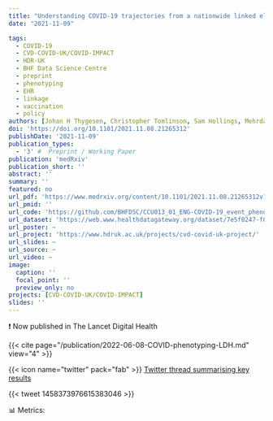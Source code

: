 ```yaml
---
title: "Understanding COVID-19 trajectories from a nationwide linked electronic health record cohort of 56 million people: phenotypes, severity, waves & vaccination"
date: "2021-11-09"

tags:
  - COVID-19
  - CVD-COVID-UK/COVID-IMPACT
  - HDR-UK
  - BHF Data Science Centre
  - preprint
  - phenotyping
  - EHR
  - linkage
  - vaccination
  - policy
authors: [Johan H Thygesen, Christopher Tomlinson, Sam Hollings, Mehrdad Mizani, Alex Handy, Ashley Akbari, Amitava Banerjee, Jennifer Cooper, Alvina Lai, Ken Li, Bilal Mateen, Naveed Sattar, Reecha Sofat, Ana Torralbo, Honghan Wu, Angela Wood, Jonathan A C Sterne, Christina Pagel, William Whiteley, Cathie Sudlow, Harry Hemingway, Spiros Denaxas, on behalf of the CVD-COVID-UK Consortium]
doi: 'https://doi.org/10.1101/2021.11.08.21265312'
publishDate: '2021-11-09'
publication_types:
  - '3' #  Preprint / Working Paper
publication: 'medRxiv'
publication_short: ''
abstract: ''
summary: ''
featured: no
url_pdf: 'https://www.medrxiv.org/content/10.1101/2021.11.08.21265312v1.full.pdf'
url_pmid: ''
url_code: 'https://github.com/BHFDSC/CCU013_01_ENG-COVID-19_event_phenotyping'
url_dataset: 'https://web.www.healthdatagateway.org/dataset/7e5f0247-f033-4f98-aed3-3d7422b9dc6d'
url_poster: ~
url_project: 'https://www.hdruk.ac.uk/projects/cvd-covid-uk-project/'
url_slides: ~
url_source: ~
url_video: ~
image:
  caption: ''
  focal_point: ''
  preview_only: no
projects: [CVD-COVID-UK/COVID-IMPACT]
slides: ''
---
```


❗ Now published in The Lancet Digital Health

{{< cite page="/publication/2022-06-08-COVID-phenotyping-LDH.md" view="4" >}}


{{< icon name="twitter" pack="fab" >}} [Twitter thread summarising key results](https://twitter.com/tomlincr/status/1458373976615383046)  

{{< tweet 1458373976615383046 >}}

📊 Metrics:
<script type='text/javascript' src='https://d1bxh8uas1mnw7.cloudfront.net/assets/embed.js'></script>
<div data-badge-details="right" data-badge-type="medium-donut" data-doi="10.1101/2021.11.08.21265312" data-hide-no-mentions="true" class="altmetric-embed"></div>